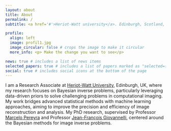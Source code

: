 ```yaml
---
layout: about
title: About
permalink: /
subtitle: <a href='#'>Heriot-Watt university</a>. Edinburgh, Scotland, UK EH14 4AS.

profile:
  align: left
  image: profil1.jpg
  image_circular: false # crops the image to make it circular
  more_info: <p> Make the change you want to see</p>

news: true # includes a list of news items
selected_papers: true # includes a list of papers marked as "selected={true}"
social: true # includes social icons at the bottom of the page
---
```


<!-- I am a Research Associate at [Heriot-Watt University](https://www.hw.ac.uk/) in Edinburgh, UK. My research focuses on Bayesian inverse problems, particularly leveraging data-driven priors, with a primary application in computational imaging. -->

I am a Research Associate at [Heriot-Watt University](https://www.hw.ac.uk/), Edinburgh, UK, where my research focuses on Bayesian inverse problems, particularly leveraging data-driven priors to solve challenging problems in computational imaging. My work bridges advanced statistical methods with machine learning approaches, aiming to improve the precision and efficiency of image reconstruction and analysis. My PhD research, supervised by Professor [Marcelo Pereyra](https://researchportal.hw.ac.uk/en/persons/marcelo-a-pereyra) and Professor [Jean-François Giovannelli](http://giovannelli.free.fr/), centered around the Bayesian methods for image inverse problems.

<!-- I am actively seeking postdoctoral opportunities in computational imaging, Bayesian methods, or related interdisciplinary fields, where I can further contribute to advancements in imaging science, signal processing, or applied mathematics. -->
